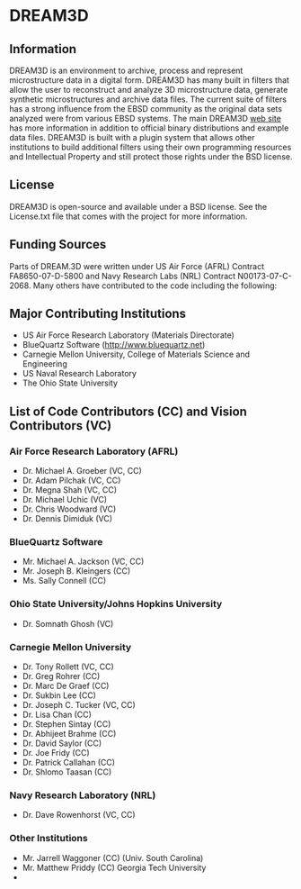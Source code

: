 # DREAM3D  #

## Information ##
DREAM3D is an environment to archive, process and represent microstructure data in a digital form. DREAM3D has many built in filters that allow the user to reconstruct and analyze 3D microstructure data, generate synthetic microstructures and archive data files. The current suite of filters has a strong influence from the EBSD community as the original data sets analyzed were from various EBSD systems. The main DREAM3D [web site](http://dream3d.bluequartz.net) has more information in addition to official binary distributions and example data files. DREAM3D is built with a plugin system that allows other institutions to build additional filters using their own programming resources and Intellectual Property and still protect those rights under the BSD license.

## License ##

DREAM3D is open-source and available under a BSD license. See the License.txt file that comes with the project for more information.


## Funding Sources ##

Parts of DREAM.3D were written under US Air Force (AFRL) Contract FA8650-07-D-5800 and Navy Research Labs (NRL) Contract N00173-07-C-2068. Many others have contributed to the code including the following:

## Major Contributing Institutions ##

+ US Air Force Research Laboratory (Materials Directorate)
+ BlueQuartz Software (http://www.bluequartz.net)
+ Carnegie Mellon University, College of Materials Science and Engineering
+ US Naval Research Laboratory
+ The Ohio State University


## List of Code Contributors (CC) and Vision Contributors (VC) ###

### Air Force Research Laboratory (AFRL) ###
+ Dr. Michael A. Groeber (VC, CC)
+ Dr. Adam Pilchak (VC, CC)
+ Dr. Megna Shah (VC, CC)
+ Dr. Michael Uchic (VC)
+ Dr. Chris Woodward (VC)
+ Dr. Dennis Dimiduk (VC)

### BlueQuartz Software ###
+ Mr. Michael A. Jackson (VC, CC)
+ Mr. Joseph B. Kleingers (CC)
+ Ms. Sally Connell (CC)

### Ohio State University/Johns Hopkins University ###
+ Dr. Somnath Ghosh (VC)

### Carnegie Mellon University ###
+ Dr. Tony Rollett (VC, CC)
+ Dr. Greg Rohrer (CC)
+ Dr. Marc De Graef (CC)
+ Dr. Sukbin Lee (CC)
+ Dr. Joseph C. Tucker (VC, CC)
+ Dr. Lisa Chan (CC)
+ Dr. Stephen Sintay (CC)
+ Dr. Abhijeet Brahme (CC)
+ Dr. David Saylor (CC)
+ Dr. Joe Fridy (CC)
+ Dr. Patrick Callahan (CC)
+ Dr. Shlomo Taasan (CC)

### Navy Research Laboratory (NRL) ###
+ Dr. Dave Rowenhorst (VC, CC)

### Other Institutions ###
+ Mr. Jarrell Waggoner (CC) (Univ. South Carolina)
+ Mr. Matthew Priddy (CC) Georgia Tech University
+ 

